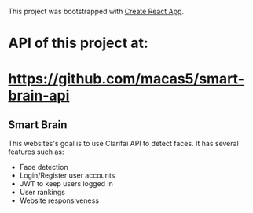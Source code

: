 This project was bootstrapped with [Create React App](https://github.com/facebook/create-react-app).

# API of this project at: 
# https://github.com/macas5/smart-brain-api

## Smart Brain

This websites's goal is to use Clarifai API to detect faces. 
It has several features such as:

- Face detection
- Login/Register user accounts
- JWT to keep users logged in
- User rankings
- Website responsiveness
